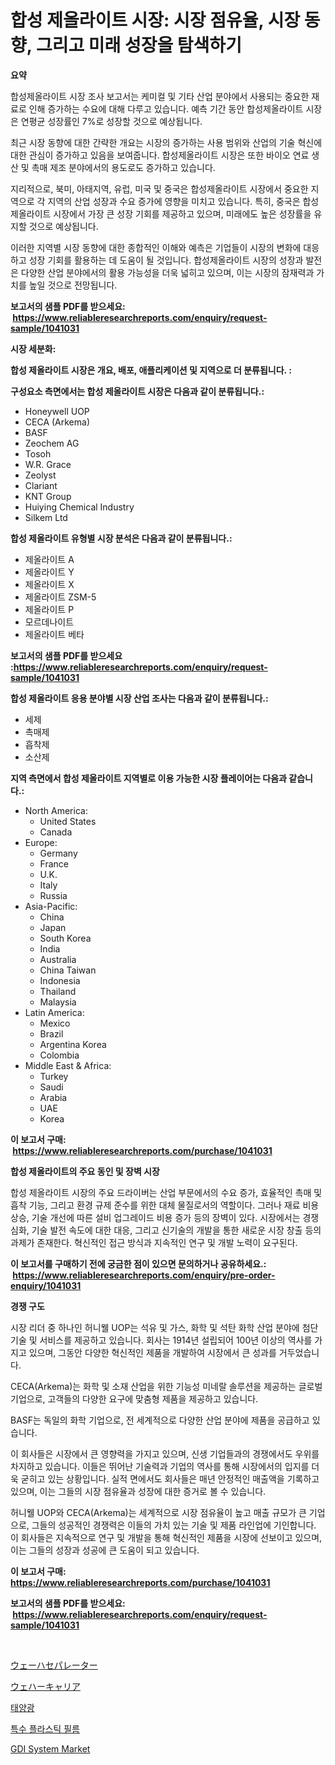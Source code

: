 <p><h1>합성 제올라이트 시장: 시장 점유율, 시장 동향, 그리고 미래 성장을 탐색하기</h1></p><p><strong>요약</strong></p>
<p><p>합성제올라이트 시장 조사 보고서는 케미컬 및 기타 산업 분야에서 사용되는 중요한 재료로 인해 증가하는 수요에 대해 다루고 있습니다. 예측 기간 동안 합성제올라이트 시장은 연평균 성장률인 7%로 성장할 것으로 예상됩니다.</p><p>최근 시장 동향에 대한 간략한 개요는 시장의 증가하는 사용 범위와 산업의 기술 혁신에 대한 관심이 증가하고 있음을 보여줍니다. 합성제올라이트 시장은 또한 바이오 연료 생산 및 촉매 제조 분야에서의 용도로도 증가하고 있습니다.</p><p>지리적으로, 북미, 아태지역, 유럽, 미국 및 중국은 합성제올라이트 시장에서 중요한 지역으로 각 지역의 산업 성장과 수요 증가에 영향을 미치고 있습니다. 특히, 중국은 합성제올라이트 시장에서 가장 큰 성장 기회를 제공하고 있으며, 미래에도 높은 성장률을 유지할 것으로 예상됩니다.</p><p>이러한 지역별 시장 동향에 대한 종합적인 이해와 예측은 기업들이 시장의 변화에 대응하고 성장 기회를 활용하는 데 도움이 될 것입니다. 합성제올라이트 시장의 성장과 발전은 다양한 산업 분야에서의 활용 가능성을 더욱 넓히고 있으며, 이는 시장의 잠재력과 가치를 높일 것으로 전망됩니다.</p></p>
<p><strong>보고서의 샘플 PDF를 받으세요: &nbsp;<a href="https://www.reliableresearchreports.com/enquiry/request-sample/1041031">https://www.reliableresearchreports.com/enquiry/request-sample/1041031</a></strong></p>
<p><strong>시장 세분화:</strong></p>
<p><strong> 합성 제올라이트 시장은 개요, 배포, 애플리케이션 및 지역으로 더 분류됩니다. :</strong></p>
<p><strong>구성요소 측면에서는 합성 제올라이트 시장은 다음과 같이 분류됩니다.:</strong></p>
<p><ul><li>Honeywell UOP</li><li>CECA (Arkema)</li><li>BASF</li><li>Zeochem AG</li><li>Tosoh</li><li>W.R. Grace</li><li>Zeolyst</li><li>Clariant</li><li>KNT Group</li><li>Huiying Chemical Industry</li><li>Silkem Ltd</li></ul></p>
<p><strong> 합성 제올라이트 유형별 시장 분석은 다음과 같이 분류됩니다.:</strong></p>
<p><ul><li>제올라이트 A</li><li>제올라이트 Y</li><li>제올라이트 X</li><li>제올라이트 ZSM-5</li><li>제올라이트 P</li><li>모르데나이트</li><li>제올라이트 베타</li></ul></p>
<p><strong>보고서의 샘플 PDF를 받으세요 :<a href="https://www.reliableresearchreports.com/enquiry/request-sample/1041031">https://www.reliableresearchreports.com/enquiry/request-sample/1041031</a></strong></p>
<p><strong> 합성 제올라이트 응용 분야별 시장 산업 조사는 다음과 같이 분류됩니다.:</strong></p>
<p><ul><li>세제</li><li>촉매제</li><li>흡착제</li><li>소산제</li></ul></p>
<p><strong>지역 측면에서 합성 제올라이트 지역별로 이용 가능한 시장 플레이어는 다음과 같습니다.:</strong></p>
<p><ul>
    <li>
        North America:
        <ul>
            <li>United States</li>
            <li>Canada</li>
        </ul>
    </li>
    <li>
        Europe:
        <ul>
            <li>Germany</li>
            <li>France</li>
            <li>U.K.</li>
            <li>Italy</li>
            <li>Russia</li>
        </ul>
    </li>
    <li>
        Asia-Pacific:
        <ul>
            <li>China</li>
            <li>Japan</li>
            <li>South Korea</li>
            <li>India</li>
            <li>Australia</li>
            <li>China Taiwan</li>
            <li>Indonesia</li>
            <li>Thailand</li>
            <li>Malaysia</li>
        </ul>
    </li>
    <li>
        Latin America:
        <ul>
            <li>Mexico</li>
            <li>Brazil</li>
            <li>Argentina Korea</li>
            <li>Colombia</li>
        </ul>
    </li>
    <li>
        Middle East & Africa:
        <ul>
            <li>Turkey</li>
            <li>Saudi</li>
            <li>Arabia</li>
            <li>UAE</li>
            <li>Korea</li>
        </ul>
    </li>
    </ul></p>
<p><strong>이 보고서 구매: &nbsp;<a href="https://www.reliableresearchreports.com/purchase/1041031">https://www.reliableresearchreports.com/purchase/1041031</a></strong></p>
<p><strong>합성 제올라이트의 주요 동인 및 장벽 시장</strong></p>
<p><p>합성 제올라이트 시장의 주요 드라이버는 산업 부문에서의 수요 증가, 효율적인 촉매 및 흡착 기능, 그리고 환경 규제 준수를 위한 대체 물질로서의 역할이다. 그러나 재료 비용 상승, 기술 개선에 따른 설비 업그레이드 비용 증가 등의 장벽이 있다. 시장에서는 경쟁 심화, 기술 발전 속도에 대한 대응, 그리고 신기술의 개발을 통한 새로운 시장 창출 등의 과제가 존재한다. 혁신적인 접근 방식과 지속적인 연구 및 개발 노력이 요구된다.</p></p>
<p><strong>이 보고서를 구매하기 전에 궁금한 점이 있으면 문의하거나 공유하세요.: &nbsp;<a href="https://www.reliableresearchreports.com/enquiry/pre-order-enquiry/1041031">https://www.reliableresearchreports.com/enquiry/pre-order-enquiry/1041031</a></strong></p>
<p><strong>경쟁 구도</strong></p>
<p><p>시장 리더 중 하나인 허니웰 UOP는 석유 및 가스, 화학 및 석탄 화학 산업 분야에 첨단 기술 및 서비스를 제공하고 있습니다. 회사는 1914년 설립되어 100년 이상의 역사를 가지고 있으며, 그동안 다양한 혁신적인 제품을 개발하여 시장에서 큰 성과를 거두었습니다. </p><p>CECA(Arkema)는 화학 및 소재 산업을 위한 기능성 미네랄 솔루션을 제공하는 글로벌 기업으로, 고객들의 다양한 요구에 맞춤형 제품을 제공하고 있습니다. </p><p>BASF는 독일의 화학 기업으로, 전 세계적으로 다양한 산업 분야에 제품을 공급하고 있습니다. </p><p>이 회사들은 시장에서 큰 영향력을 가지고 있으며, 신생 기업들과의 경쟁에서도 우위를 차지하고 있습니다. 이들은 뛰어난 기술력과 기업의 역사를 통해 시장에서의 입지를 더욱 굳히고 있는 상황입니다. 실적 면에서도 회사들은 매년 안정적인 매출액을 기록하고 있으며, 이는 그들의 시장 점유율과 성장에 대한 증거로 볼 수 있습니다. </p><p>허니웰 UOP와 CECA(Arkema)는 세계적으로 시장 점유율이 높고 매출 규모가 큰 기업으로, 그들의 성공적인 경쟁력은 이들의 가치 있는 기술 및 제품 라인업에 기인합니다. 이 회사들은 지속적으로 연구 및 개발을 통해 혁신적인 제품을 시장에 선보이고 있으며, 이는 그들의 성장과 성공에 큰 도움이 되고 있습니다.</p></p>
<p><strong>이 보고서 구매: &nbsp; <a href="https://www.reliableresearchreports.com/purchase/1041031">https://www.reliableresearchreports.com/purchase/1041031</a></strong></p>
<p><strong>보고서의 샘플 PDF를 받으세요: &nbsp;<a href="https://www.reliableresearchreports.com/enquiry/request-sample/1041031">https://www.reliableresearchreports.com/enquiry/request-sample/1041031</a></strong><strong></strong></p>
<p>&nbsp;</p>
<p><p><a href="https://github.com/MosesSpinka1914/Market-Research-Report-List-1/blob/main/21734499280.md">ウェーハセパレーター</a></p><p><a href="https://github.com/bevdtkn4419963/Market-Research-Report-List-1/blob/main/37988999279.md">ウェハーキャリア</a></p><p><a href="https://github.com/vsoq0zknh59/Market-Research-Report-List-1/blob/main/72944598452.md">태양광</a></p><p><a href="https://github.com/Tristiarton768456/Market-Research-Report-List-1/blob/main/54562008453.md">특수 플라스틱 필름</a></p><p><a href="https://issuu.com/reportprime-2/docs/gdi-system-market-size-2030.pptx">GDI System Market</a></p></p>